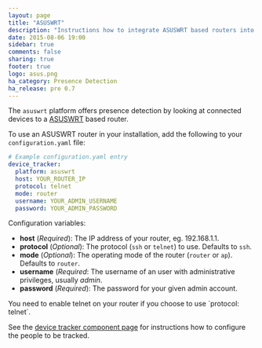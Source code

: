 ```yaml
---
layout: page
title: "ASUSWRT"
description: "Instructions how to integrate ASUSWRT based routers into Home Assistant."
date: 2015-08-06 19:00
sidebar: true
comments: false
sharing: true
footer: true
logo: asus.png
ha_category: Presence Detection
ha_release: pre 0.7
---
```



The `asuswrt` platform offers presence detection by looking at connected devices to a [ASUSWRT](http://event.asus.com/2013/nw/ASUSWRT/) based router.

To use an ASUSWRT router in your installation, add the following to your `configuration.yaml` file:

```yaml
# Example configuration.yaml entry
device_tracker:
  platform: asuswrt
  host: YOUR_ROUTER_IP
  protocol: telnet
  mode: router
  username: YOUR_ADMIN_USERNAME
  password: YOUR_ADMIN_PASSWORD
```

Configuration variables:

- **host** (*Required*): The IP address of your router, eg. 192.168.1.1.
- **protocol** (*Optional*): The protocol (`ssh` or `telnet`) to use. Defaults to `ssh`.
- **mode** (*Optional*): The operating mode of the router (`router` or `ap`). Defaults to `router`.
- **username** (*Required*: The username of an user with administrative privileges, usually *admin*.
- **password** (*Required*): The password for your given admin account.

<p class='note warning'>
You need to enable telnet on your router if you choose to use `protocol: telnet`. 
</p>

See the [device tracker component page](/components/device_tracker/) for instructions how to configure the people to be tracked.

